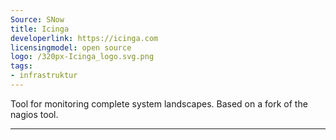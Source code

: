 ```yaml
---
Source: SNow
title: Icinga
developerlink: https://icinga.com
licensingmodel: open source
logo: /320px-Icinga_logo.svg.png
tags:
- infrastruktur
---
```

Tool for monitoring complete system landscapes. Based on a fork of the nagios tool.

---
